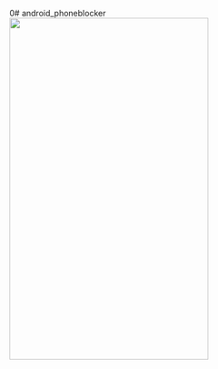 0# android_phoneblocker            
<img src="https://cdn.discordapp.com/attachments/802932825887866904/918078464731512872/ezgif.com-gif-maker.gif" width="350" height="600"/>
            
          
